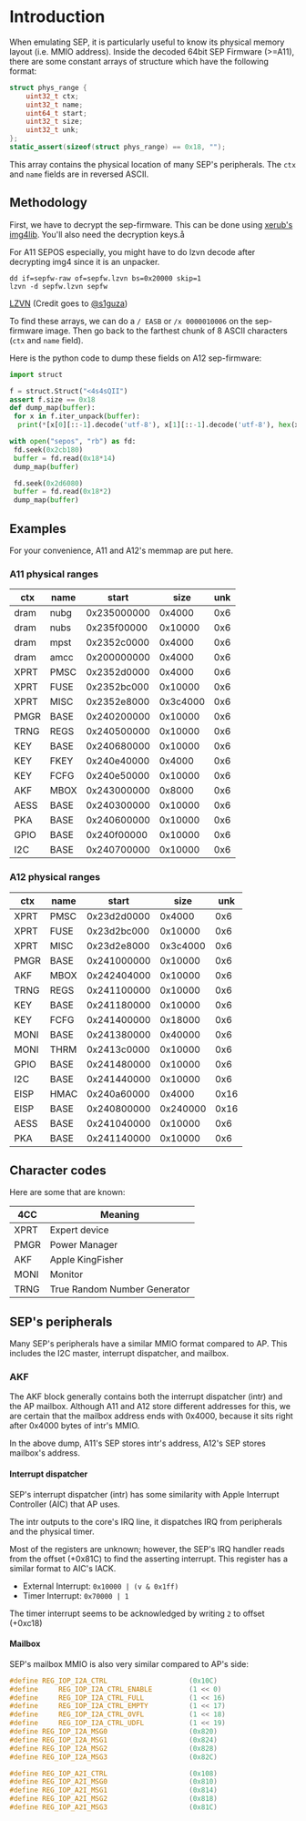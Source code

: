 # Introduction

When emulating SEP, it is particularly useful to know its physical memory layout (i.e. MMIO address). Inside the decoded
64bit SEP Firmware (>=A11), there are some constant arrays of structure which have the following format:

```c
struct phys_range {
    uint32_t ctx;
    uint32_t name;
    uint64_t start;
    uint32_t size;
    uint32_t unk;
};
static_assert(sizeof(struct phys_range) == 0x18, "");
```

This array contains the physical location of many SEP's peripherals.
The `ctx` and `name` fields are in reversed ASCII.

## Methodology

First, we have to decrypt the sep-firmware. This can be done using [xerub's img4lib](https://github.com/xerub/img4lib).
You'll also need the decryption keys.å

For A11 SEPOS especially, you might have to do lzvn decode after decrypting img4 since it is an unpacker.

```shell
dd if=sepfw-raw of=sepfw.lzvn bs=0x20000 skip=1
lzvn -d sepfw.lzvn sepfw
```

[LZVN](https://github.com/xerub/lzvn)
(Credit goes to [@s1guza](https://twitter.com/s1guza))

To find these arrays, we can do a `/ EASB` or `/x 0000010006` on the sep-firmware image. Then go back to the farthest
chunk of 8 ASCII characters (`ctx` and `name` field).

Here is the python code to dump these fields on A12 sep-firmware:

```python
import struct

f = struct.Struct("<4s4sQII")
assert f.size == 0x18
def dump_map(buffer):
 for x in f.iter_unpack(buffer):
  print(*[x[0][::-1].decode('utf-8'), x[1][::-1].decode('utf-8'), hex(x[2]), hex(x[3]), hex(x[4])])

with open("sepos", "rb") as fd:
 fd.seek(0x2cb180)
 buffer = fd.read(0x18*14)
 dump_map(buffer)

 fd.seek(0x2d6080)
 buffer = fd.read(0x18*2)
 dump_map(buffer)
```

## Examples

For your convenience, A11 and A12's memmap are put here.

### A11 physical ranges

| ctx  | name | start       | size     | unk |
|------|------|-------------|----------|-----|
| dram | nubg | 0x235000000 | 0x4000   | 0x6 |
| dram | nubs | 0x235f00000 | 0x10000  | 0x6 |
| dram | mpst | 0x2352c0000 | 0x4000   | 0x6 |
| dram | amcc | 0x200000000 | 0x4000   | 0x6 |
| XPRT | PMSC | 0x2352d0000 | 0x4000   | 0x6 |
| XPRT | FUSE | 0x2352bc000 | 0x10000  | 0x6 |
| XPRT | MISC | 0x2352e8000 | 0x3c4000 | 0x6 |
| PMGR | BASE | 0x240200000 | 0x10000  | 0x6 |
| TRNG | REGS | 0x240500000 | 0x10000  | 0x6 |
| KEY  | BASE | 0x240680000 | 0x10000  | 0x6 |
| KEY  | FKEY | 0x240e40000 | 0x4000   | 0x6 |
| KEY  | FCFG | 0x240e50000 | 0x10000  | 0x6 |
| AKF  | MBOX | 0x243000000 | 0x8000   | 0x6 |
| AESS | BASE | 0x240300000 | 0x10000  | 0x6 |
| PKA  | BASE | 0x240600000 | 0x10000  | 0x6 |
| GPIO | BASE | 0x240f00000 | 0x10000  | 0x6 |
| I2C  | BASE | 0x240700000 | 0x10000  | 0x6 |

### A12 physical ranges

| ctx  | name | start       | size     | unk  |
|------|------|-------------|----------|------|
| XPRT | PMSC | 0x23d2d0000 | 0x4000   | 0x6  |
| XPRT | FUSE | 0x23d2bc000 | 0x10000  | 0x6  |
| XPRT | MISC | 0x23d2e8000 | 0x3c4000 | 0x6  |
| PMGR | BASE | 0x241000000 | 0x10000  | 0x6  |
| AKF  | MBOX | 0x242404000 | 0x10000  | 0x6  |
| TRNG | REGS | 0x241100000 | 0x10000  | 0x6  |
| KEY  | BASE | 0x241180000 | 0x10000  | 0x6  |
| KEY  | FCFG | 0x241400000 | 0x18000  | 0x6  |
| MONI | BASE | 0x241380000 | 0x40000  | 0x6  |
| MONI | THRM | 0x2413c0000 | 0x10000  | 0x6  |
| GPIO | BASE | 0x241480000 | 0x10000  | 0x6  |
| I2C  | BASE | 0x241440000 | 0x10000  | 0x6  |
| EISP | HMAC | 0x240a60000 | 0x4000   | 0x16 |
| EISP | BASE | 0x240800000 | 0x240000 | 0x16 |
| AESS | BASE | 0x241040000 | 0x10000  | 0x6  |
| PKA  | BASE | 0x241140000 | 0x10000  | 0x6  |

## Character codes

Here are some that are known:

| 4CC  | Meaning                      |
|------|------------------------------|
| XPRT | Expert device                |
| PMGR | Power Manager                |
| AKF  | Apple KingFisher             |
| MONI | Monitor                      |
| TRNG | True Random Number Generator |

## SEP's peripherals

Many SEP's peripherals have a similar MMIO format compared to AP. This includes the I2C master, interrupt dispatcher,
and mailbox.

### AKF

The AKF block generally contains both the interrupt dispatcher (intr) and the AP mailbox. Although A11 and A12 store
different addresses for this, we are certain that the mailbox address ends with 0x4000, because it sits right after
0x4000 bytes of intr's MMIO.

In the above dump, A11's SEP stores intr's address, A12's SEP stores mailbox's address.

#### Interrupt dispatcher

SEP's interrupt dispatcher (intr) has some similarity with Apple Interrupt Controller (AIC) that AP uses.

The intr outputs to the core's IRQ line, it dispatches IRQ from peripherals and the physical timer.

Most of the registers are unknown; however, the SEP's IRQ handler reads from the offset (+0x81C) to find the
asserting interrupt.  This register has a similar format to AIC's IACK.

- External Interrupt: `0x10000 | (v & 0x1ff)`
- Timer Interrupt: `0x70000 | 1`

The timer interrupt seems to be acknowledged by writing `2` to offset (+0xc18)

#### Mailbox

SEP's mailbox MMIO is also very similar compared to AP's side:

```c
#define REG_IOP_I2A_CTRL                    (0x10C)
#define     REG_IOP_I2A_CTRL_ENABLE         (1 << 0)
#define     REG_IOP_I2A_CTRL_FULL           (1 << 16)
#define     REG_IOP_I2A_CTRL_EMPTY          (1 << 17)
#define     REG_IOP_I2A_CTRL_OVFL           (1 << 18)
#define     REG_IOP_I2A_CTRL_UDFL           (1 << 19)
#define REG_IOP_I2A_MSG0                    (0x820)
#define REG_IOP_I2A_MSG1                    (0x824)
#define REG_IOP_I2A_MSG2                    (0x828)
#define REG_IOP_I2A_MSG3                    (0x82C)

#define REG_IOP_A2I_CTRL                    (0x108)
#define REG_IOP_A2I_MSG0                    (0x810)
#define REG_IOP_A2I_MSG1                    (0x814)
#define REG_IOP_A2I_MSG2                    (0x818)
#define REG_IOP_A2I_MSG3                    (0x81C)
```
